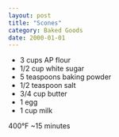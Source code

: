 ```yaml
---
layout: post
title: "Scones"
category: Baked Goods
date: 2000-01-01
---
```


- 3 cups AP flour
- 1/2 cup white sugar
- 5 teaspoons baking powder
- 1/2 teaspoon salt
- 3/4 cup butter
- 1 egg
- 1 cup milk

400°F ~15 minutes
